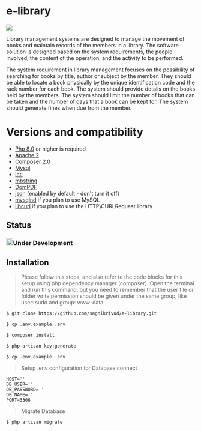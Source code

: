 # e-library

![](https://cdn.icon-icons.com/icons2/2699/PNG/512/laravel_logo_icon_170314.png)

Library management systems are designed to manage the movement of books and maintain records of the members in a library. The software solution is designed based on the system requirements, the people involved, the content of the operation, and the activity to be performed.

The system requirement in library management focuses on the possibility of searching for books by title, author or subject by the member. They should be able to locate a book physically by the unique identification code and the rack number for each book.
The system should provide details on the books held by the members. The system should limit the number of books that can be taken and the number of days that a book can be kept for. The system should generate fines when due from the member.
# Versions and compatibility

- [Php 8.0]() or higher is required
- [Apache 2]()
- [Composer 2.0]()
- [Mysql]()
- [intl](http://php.net/manual/en/intl.requirements.php)
- [mbstring](http://php.net/manual/en/mbstring.installation.php)
- [DomPDF](https://github.com/dompdf/dompdf/releases)
- [json]() (enabled by default - don't turn it off)
- [mysqlnd](http://php.net/manual/en/mysqlnd.install.php) if you plan to use MySQL
- [libcurl](http://php.net/manual/en/curl.requirements.php) if you plan to use the HTTP\CURLRequest library

## Status
### <img src="https://image.similarpng.com/very-thumbnail/2021/06/Hazard-warning-attention-sign-with-exclamation-mark-symbol-on-transparent-background-PNG.png" alt="Note" width="18" title="Please check status">Under Development

## Installation
>Please follow this steps, and also refer to the code blocks for this setup using php dependency  manager (composer).
Open the terminal and run this command, but you need to remember that the user file or folder write permission should be given under the same group, like user: sudo and group: www-data

```sh
$ git clone https://github.com/sagnikrivud/e-library.git
```
```sh
$ cp .env.example .env
```
```sh
$ composer install
```
```sh
$ php artisan key:generate
```
```sh
$ cp .env.example .env
```
> Setup .env configuration for Database connect
```env
HOST=''
DB_USER=''
DB_PASSWORD=''
DB_NAME=''
PORT=3306
```
> Migrate Database
```sh
$ php artisan migrate
```
